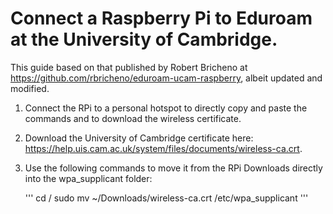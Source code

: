 # Connect a Raspberry Pi to Eduroam at the University of Cambridge.

This guide based on that published by Robert Bricheno at https://github.com/rbricheno/eduroam-ucam-raspberry, albeit updated and modified.

1. Connect the RPi to a personal hotspot to directly copy and paste the commands and to download the wireless certificate.
2. Download the University of Cambridge certificate here: https://help.uis.cam.ac.uk/system/files/documents/wireless-ca.crt.
3. Use the following commands to move it from the RPi Downloads directly into the wpa_supplicant folder:

    '''
    cd /
    sudo mv ~/Downloads/wireless-ca.crt /etc/wpa_supplicant
    '''

